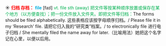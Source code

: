 ☀ <font color="red">**归档 存档：**</font>
<font color="sky blue">**file**</font> [faɪl] 
<font color="#00b050">vt. file sth (away) 把文件等按某种顺序放置或保存在某个地方（以方便查找）；把一份文件放入文件夹。即把文件等归档：</font>The forms should be filed alphabetically. 这些表格应该按字母顺序归档。/ Please file it in my ‘Research’ file. 请把它归入我的“研究类”档案。/ to electronically file 进行电子归档 / She mentally filed the name away for later.（比喻用法）她把这个名字记在心里，以便以后用。
